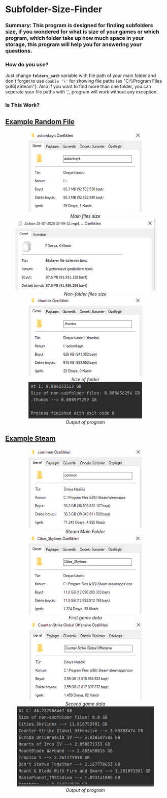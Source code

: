 <h1><b>Subfolder-Size-Finder</b></h1>
<h3>Summary: This program is designed for finding subfolders size, if you wondered for what is size of your games or which program, which folder take up how much space in your storage, this program will help you for answering your questions.</h3>
<h3>How do you use?</h3>
<p>Just change <code><b>folders_path</b></code> variable with file path of your main folder and don't forget to use <code>double '\'</code> for showing file paths (as "C:\\Program Files (x86)\\Steam"). Also if you want to find more than one folder, you can seperate your file paths with ',', program will work without any exception.</p>
<h3><b>Is This Work?</b></h3>
<h2><u>Example Random File</u></h2>
<p align="center"><i><img src="https://github.com/mguluerler/Subfolder-Size-Finder/blob/main/figures/mainfilesize1.png"><br>Main files size<br>
                  <img src="https://github.com/mguluerler/Subfolder-Size-Finder/blob/main/figures/nonfolderfilesize1.png"><br>Non-folder files size<br>
                  <img src="https://github.com/mguluerler/Subfolder-Size-Finder/blob/main/figures/thumbsfilesize1.png"><br>Size of folder<br>
                  <img src="https://github.com/mguluerler/Subfolder-Size-Finder/blob/main/figures/output1.png"><br>Output of program<br></i></p>
<h2><u>Example Steam</u></h2>
<p align="center"><i><img src="https://github.com/mguluerler/Subfolder-Size-Finder/blob/main/figures/main_steam.png"><br>Steam Main Folder<br>
                  <img src="https://github.com/mguluerler/Subfolder-Size-Finder/blob/main/figures/cities_steam.png"><br>First game data<br>
                  <img src="https://github.com/mguluerler/Subfolder-Size-Finder/blob/main/figures/csgo_steam.png"><br>Second game data<br>
                  <img src="https://github.com/mguluerler/Subfolder-Size-Finder/blob/main/figures/output_steam.png"><br>Output of program</i></p>
